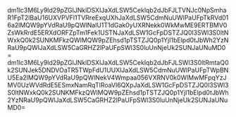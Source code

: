dm1lc3M6Ly9ld29pZGlJNklDSXlJaXdLSW5Ceklqb2dJbFJLTVNJc0NpSmhaR1FpT2lBaU16UXVPVFl1TVRreExqUXhJaXdLSW5CdmNuUWlPaUFpTkRVd016a2lMQW9pYVdRaU9pQWlNalU1T1dGak0yUXRNekk0WkMwME9ERTBMV0ZsWkRrdE5ERXdORFZpTm1Fek1USTNJaXdLSW1GcFpDSTZJQ0l3SWl3S0ltNWxkQ0k2SUNKMFkzQWlMQW9pZEhsd1pTSTZJQ0p1YjI1bElpd0tJbWh2YzNRaU9pQWlJaXdLSW5CaGRHZ2lPaUFpSWl3S0luUnNjeUk2SUNJaUNuMD0=
dm1lc3M6Ly9ld29pZGlJNklDSXlJaXdLSW5Ceklqb2dJbFJLSWl3S0ltRmtaQ0k2SUNJek5DNDVOaTR5TWpFdU1UUXlJaXdLSW5CdmNuUWlPaUFpTWpBNU5Ea2lMQW9pYVdRaU9pQWlNekV4Wmpaa056VXRNV0k0WlMwMFpqYzJMV0UzWVdRdE5ESmxNamRqTlRoaVl6QXpJaXdLSW1GcFpDSTZJQ0l3SWl3S0ltNWxkQ0k2SUNKMFkzQWlMQW9pZEhsd1pTSTZJQ0p1YjI1bElpd0tJbWh2YzNRaU9pQWlJaXdLSW5CaGRHZ2lPaUFpSWl3S0luUnNjeUk2SUNJaUNuMD0=
